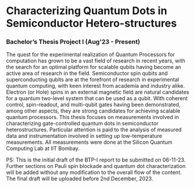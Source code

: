# Characterizing Quantum Dots in Semiconductor Hetero-structures
### Bachelor’s Thesis Project I (Aug'23 - Present)

The quest for the experimental realization of Quantum Processors for computation has grown to be a vast field of research in recent years, with the search for an optimal 
platform for scalable qubits having become an active area of research in the field. 
Semiconductor spin qubits and superconducting qubits are at the forefront of research in experimental quantum computing, with keen interest from academia and industry
alike. Electron (or Hole) spins in an external magnetic field are natural candidates for a quantum two-level system that can be used as a qubit. With coherent control,
spin-readout, and multi-qubit gates having been demonstrated, among other aspects, they are strong candidates for achieving scalable quantum processors.
This thesis focuses on measurements involved in characterizing gate-controlled quantum dots in semiconductor heterostructures. Particular attention is paid to the analysis
of measured data and instrumentation involved in setting up low-temperature
measurements. All measurements were done at the Silicon Quantum Computing Lab at IIT Bombay.

PS: This is the initial draft of the BTP-I report to be submitted on 06-11-23. Further sections on Pauli spin blockade and quantum dot characterization will be added without
any modification to the overall flow of the content. The final draft will be uploaded before 2nd December, 2023.

